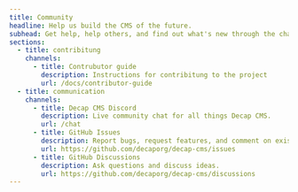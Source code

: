 ```yaml
---
title: Community
headline: Help us build the CMS of the future.
subhead: Get help, help others, and find out what's new through the channels below.
sections:
  - title: contribitung
    channels:
      - title: Contrubutor guide
        description: Instructions for contribitung to the project
        url: /docs/contributor-guide
  - title: communication
    channels:
      - title: Decap CMS Discord
        description: Live community chat for all things Decap CMS.
        url: /chat
      - title: GitHub Issues
        description: Report bugs, request features, and comment on existing issues.
        url: https://github.com/decaporg/decap-cms/issues
      - title: GitHub Discussions
        description: Ask questions and discuss ideas.
        url: https://github.com/decaporg/decap-cms/discussions
---
```

